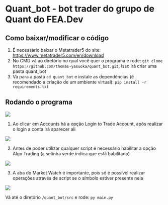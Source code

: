 # Quant_bot - bot trader do grupo de Quant do FEA.Dev

## Como baixar/modificar o código

1. É necessário baixar o Metatrader5 do site: <a href=https://www.metatrader5.com/en/download>https://www.metatrader5.com/en/download</a>
2. No CMD vá ao diretório no qual você quer o programa e rode: `git clone https://github.com/thomas-yasuoka/quant_bot.git`, isso irá criar uma pasta quant_bot
3. Vá para a pasta `cd quant_bot` e instale as dependências (é recomendado a criação de um ambiente virtual): `pip install -r requirements.txt`

## Rodando o programa

<img src=https://i.ibb.co/v4GHsBt/metatrader.png></img>

1. Ao clicar em Accounts há a opção Login to Trade Account, após realizar o login a conta irá aparecer ali

<img src=https://i.ibb.co/qRm04xS/1.png></img>

2. Antes de poder utilizar qualquer script é necessário habilitar a opção Algo Trading (a setinha verde indica que está habilitado)

<img src=https://i.ibb.co/M71gBrH/2.png></img>

3. A aba do Market Watch é importante, pois só é possível realizar operações através de script se o símbolo estiver presente nela

<img src=https://i.ibb.co/31syXtM/3.png></img>

Vá até o diretório `/quant_bot/src` e rode: `py main.py`
